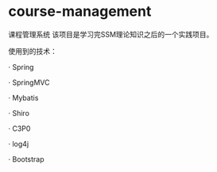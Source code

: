 # course-management
课程管理系统
该项目是学习完SSM理论知识之后的一个实践项目。

使用到的技术：

· Spring

· SpringMVC

· Mybatis

· Shiro

· C3P0

· log4j

· Bootstrap
